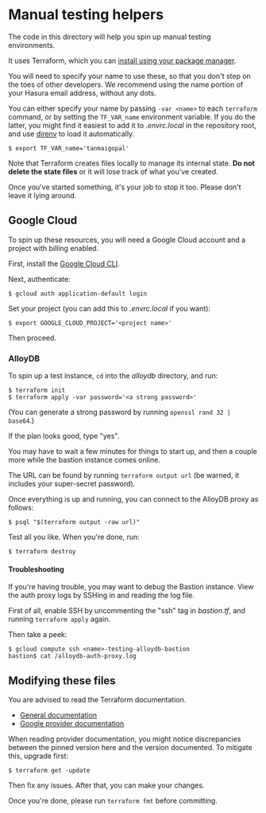 # Manual testing helpers

The code in this directory will help you spin up manual testing environments.

It uses Terraform, which you can [install using your package manager][install terraform].

You will need to specify your name to use these, so that you don't step on the toes of other developers. We recommend using the name portion of your Hasura email address, without any dots.

You can either specify your name by passing `-var <name>` to each `terraform` command, or by setting the `TF_VAR_name` environment variable. If you do the latter, you might find it easiest to add it to _.envrc.local_ in the repository root, and use [direnv] to load it automatically.

```shell
$ export TF_VAR_name='tanmaigopal'
```

Note that Terraform creates files locally to manage its internal state. **Do not delete the state files** or it will lose track of what you've created.

Once you've started something, it's your job to stop it too. Please don't leave it lying around.

[install terraform]: https://developer.hashicorp.com/terraform/downloads
[direnv]: https://direnv.net/

## Google Cloud

To spin up these resources, you will need a Google Cloud account and a project with billing enabled.

First, install the [Google Cloud CLI].

Next, authenticate:

```shell
$ gcloud auth application-default login
```

Set your project (you can add this to _.envrc.local_ if you want):

```shell
$ export GOOGLE_CLOUD_PROJECT='<project name>'
```

Then proceed.

[google cloud cli]: https://cloud.google.com/cli

### AlloyDB

To spin up a test instance, `cd` into the _alloydb_ directory, and run:

```shell
$ terraform init
$ terraform apply -var password='<a strong password>'
```

(You can generate a strong password by running `openssl rand 32 | base64`.)

If the plan looks good, type "yes".

You may have to wait a few minutes for things to start up, and then a couple more while the bastion instance comes online.

The URL can be found by running `terraform output url` (be warned, it includes your super-secret password).

Once everything is up and running, you can connect to the AlloyDB proxy as follows:

```shell
$ psql "$(terraform output -raw url)"
```

Test all you like. When you're done, run:

```shell
$ terraform destroy
```

#### Troubleshooting

If you're having trouble, you may want to debug the Bastion instance. View the auth proxy logs by SSHing in and reading the log file.

First of all, enable SSH by uncommenting the "ssh" tag in _bastion.tf_, and running `terraform apply` again.

Then take a peek:

```shell
$ gcloud compute ssh <name>-testing-alloydb-bastion
bastion$ cat /alloydb-auth-proxy.log
```

## Modifying these files

You are advised to read the Terraform documentation.

- [General documentation](https://developer.hashicorp.com/terraform/docs)
- [Google provider documentation](https://registry.terraform.io/providers/hashicorp/google/latest/docs)

When reading provider documentation, you might notice discrepancies between the pinned version here and the version documented. To mitigate this, upgrade first:

```shell
$ terraform get -update
```

Then fix any issues. After that, you can make your changes.

Once you're done, please run `terraform fmt` before committing.
